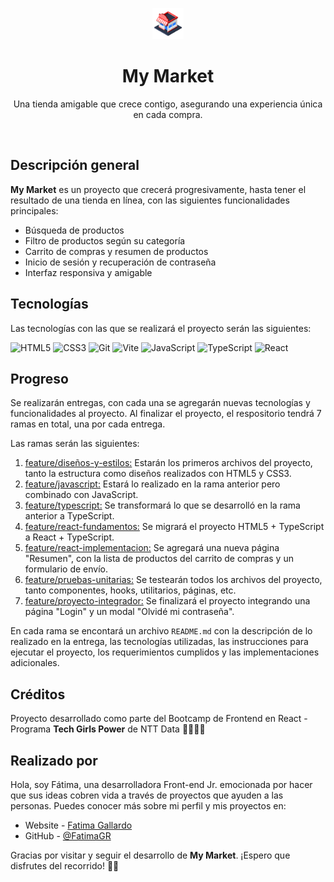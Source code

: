 <p align="center">
  <img src="my-market-logo.png" width="50" height="50">
</p>
<h1 align="center">My Market</h1>
<p align="center">Una tienda amigable que crece contigo, asegurando una experiencia única en cada compra.</p>
<br>

## Descripción general
**My Market** es un proyecto que crecerá progresivamente, hasta tener el resultado de una tienda en línea, con las siguientes funcionalidades principales:

- Búsqueda de productos
- Filtro de productos según su categoría
- Carrito de compras y resumen de productos
- Inicio de sesión y recuperación de contraseña
- Interfaz responsiva y amigable

## Tecnologías
Las tecnologías con las que se realizará el proyecto serán las siguientes:

![HTML5](https://img.shields.io/badge/HTML5-white?style=for-the-badge&logo=html5&logoColor=%23FFFFFF&color=%23E34F26)
![CSS3](https://img.shields.io/badge/CSS3-white?style=for-the-badge&logo=css3&color=%231572B6)
![Git](https://img.shields.io/badge/Git-white?style=for-the-badge&logo=git&logoColor=%23FFFFFF&color=%23F05032)
![Vite](https://img.shields.io/badge/Vite-%23242424?style=for-the-badge&logo=vite&logoColor=%23646CFF)
![JavaScript](https://img.shields.io/badge/JavaScript-black?style=for-the-badge&logo=javascript)
![TypeScript](https://img.shields.io/badge/TypeScript-%233178C6?style=for-the-badge&logo=typescript&logoColor=%23FFFFFF)
![React](https://img.shields.io/badge/-React-%23282C34?style=for-the-badge&logo=react)

## Progreso
Se realizarán entregas, con cada una se agregarán nuevas tecnologías y funcionalidades al proyecto. Al finalizar el proyecto, el respositorio tendrá 7 ramas en total, una por cada entrega.

Las ramas serán las siguientes:

1. [feature/diseños-y-estilos:](https://github.com/FatimaGR/BOOTCAMP-FRONTEND-REACT-NTT/tree/feature/diseños-y-estilos) Estarán los primeros archivos del proyecto, tanto la estructura como diseños realizados con HTML5 y CSS3.
2. [feature/javascript:]() Estará lo realizado en la rama anterior pero combinado con JavaScript.
3. [feature/typescript:]() Se transformará lo que se desarrolló en la rama anterior a TypeScript.
4. [feature/react-fundamentos:]() Se migrará el proyecto HTML5 + TypeScript a React + TypeScript.
5. [feature/react-implementacion:]() Se agregará una nueva página "Resumen", con la lista de productos del carrito de compras y un formulario de envío.
6. [feature/pruebas-unitarias:]() Se testearán todos los archivos del proyecto, tanto componentes, hooks, utilitarios, páginas, etc.
7. [feature/proyecto-integrador:]() Se finalizará el proyecto integrando una página "Login" y un modal "Olvidé mi contraseña".

En cada rama se encontará un archivo `README.md` con la descripción de lo realizado en la entrega, las tecnologías utilizadas, las instrucciones para ejecutar el proyecto, los requerimientos cumplidos y las implementaciones adicionales.

## Créditos
Proyecto desarrollado como parte del Bootcamp de Frontend en React - Programa **Tech Girls Power** de NTT Data 👩🏻‍💻💙

## Realizado por
Hola, soy Fátima, una desarrolladora Front-end Jr. emocionada por hacer que sus ideas cobren vida a través de proyectos que ayuden a las personas. Puedes conocer más sobre mi perfil y mis proyectos en:

- Website - [Fatima Gallardo](https://porfolio-website-gules.vercel.app)
- GitHub - [@FatimaGR](https://github.com/FatimaGR)

Gracias por visitar y seguir el desarrollo de **My Market**. ¡Espero que disfrutes del recorrido! 🚀✨